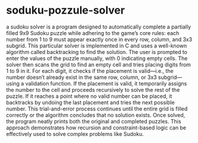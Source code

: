 # soduku-pozzule-solver
a sudoku solver is a program designed to automatically complete a partially filled 9x9 Sudoku puzzle while adhering to the game’s core rules: each number from 1 to 9 must appear exactly once in every row, column, and 3x3 subgrid. This particular solver is implemented in C and uses a well-known algorithm called backtracking to find the solution. The user is prompted to enter the values of the puzzle manually, with 0 indicating empty cells. The solver then scans the grid to find an empty cell and tries placing digits from 1 to 9 in it. For each digit, it checks if the placement is valid—i.e., the number doesn’t already exist in the same row, column, or 3x3 subgrid—using a validation function. If the placement is valid, it temporarily assigns the number to the cell and proceeds recursively to solve the rest of the puzzle. If it reaches a point where no valid number can be placed, it backtracks by undoing the last placement and tries the next possible number. This trial-and-error process continues until the entire grid is filled correctly or the algorithm concludes that no solution exists. Once solved, the program neatly prints both the original and completed puzzles. This approach demonstrates how recursion and constraint-based logic can be effectively used to solve complex problems like Sudoku.
